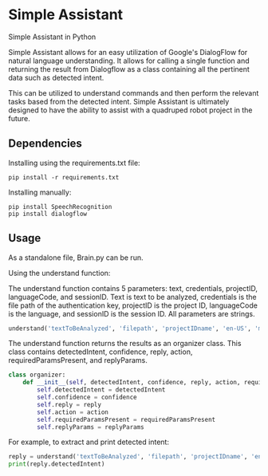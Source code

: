 # Simple Assistant
Simple Assistant in Python

Simple Assistant allows for an easy utilization of Google's DialogFlow for natural language understanding. It allows for calling a single function and returning the result from Dialogflow as a class containing all the pertinent data such as detected intent.

This can be utilized to understand commands and then perform the relevant tasks based from the detected intent. Simple Assistant is ultimately designed to have the ability to assist with a quadruped robot project in the future.

## Dependencies
Installing using the requirements.txt file:
```
pip install -r requirements.txt
```
Installing manually:
```
pip install SpeechRecognition
pip install dialogflow
```

## Usage
As a standalone file, Brain.py can be run.

Using the understand function:

The understand function contains 5 parameters: text, credentials, projectID, languageCode, and sessionID. Text is text to be analyzed, credentials is the file path of the authentication key, projectID is the project ID, languageCode is the language, and sessionID is the session ID. All parameters are strings. 

```python
understand('textToBeAnalyzed', 'filepath', 'projectIDname', 'en-US', 'me') 
```

The understand function returns the results as an organizer class. This class contains detectedIntent, confidence, reply, action, requiredParamsPresent, and replyParams. 

```python
class organizer:
    def __init__(self, detectedIntent, confidence, reply, action, requiredParamsPresent, replyParams):
        self.detectedIntent = detectedIntent
        self.confidence = confidence
        self.reply = reply
        self.action = action
        self.requiredParamsPresent = requiredParamsPresent
        self.replyParams = replyParams
```

For example, to extract and print detected intent:

```python
reply = understand('textToBeAnalyzed', 'filepath', 'projectIDname', 'en-US', 'me') 
print(reply.detectedIntent)
```
